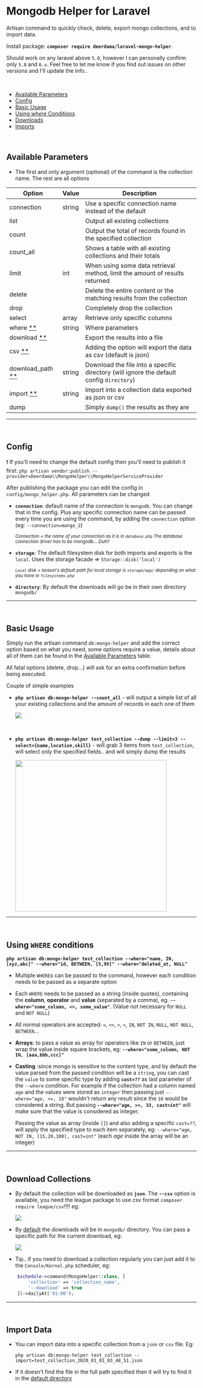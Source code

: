 Mongodb Helper for Laravel
================

Artisan command to quickly check, delete, export mongo collections, and to import data.

Install package: **`composer require deerdama/laravel-mongo-helper`**.

Should work on any laravel above `5.0`, however I can personally confirm only `5.8` and `6.x`. Feel free to let me know if you find out issues on other versions and I'll update the info..

<br>

* [Available Parameters](#Available-Parameters)
* [Config](#Config)
* [Basic Usage](#Basic-Usage)
* [Using *where* Conditions](#Using-WHERE-conditions)
* [Downloads](#Download-Collections)
* [Imports](#Import-Data)

<br>

## Available Parameters

* The first and only argument (optional) of the command is the collection name. The rest are all options

| Option | Value | Description |
| --- | --- | --- |
| connection | string | Use a specific connection name instead of the default |
| list |  | Output all existing collections |
| count | | Output the total of records found in the specified collection |
| count_all | | Shows a table with all existing collections and their totals |
| limit | int | When using some data retrieval method, limit the amount of results returned |
| delete | | Delete the entire content or the matching results from the collection |
| drop | | Completely drop the collection |
| select | array | Retrieve only specific columns |
| where [**](#Using-WHERE-conditions) | string | Where parameters |
| download [**](#Download-Collections) | | Export the results into a file |
| csv [**](#Download-Collections) | | Adding the option will export the data as csv (default is json) |
| download_path [**](#Download-Collections) | string | Download the file into a specific directory (will ignore the default config `directory`)  |
| import [**](#Import-Data) | string | Import into a collection data exported as json or csv|
| dump | | Simply `dump()` the results as they are |

----------------
<br>

## Config

  :exclamation: If you'll need to change the default config then you'll need to publish it first:
`php artisan vendor:publish --provider=Deerdama\\MongoHelper\\MongoHelperServiceProvider`

After publishing the package you can edit the config in `config/mongo_helper.php`. All parameters can be changed

* **`connection`**: default name of the connection is `mongodb`. You can change that in the config. 
Plus any specific connection name can be passed every time you are using the command, by adding the `connection` option (eg: `--connection=mongo_2`)

    <sup>_Connection = the name of your connection as it is in `database.php` The database connection driver has to be mongodb... Duh!!_</sup>

* **`storage`**: The default filesystem disk for both imports and exports is the `local`. Uses the storage facade => `Storage::disk('local')`

    <sup>_`Local` disk = laravel's default path for local storage is `storage/app/` depending on what you have in `filesystems.php`_</sup>
    

* **`directory`**: By default the downloads will go be in their own directory `mongodb/`

-----------------
<br>

## Basic Usage

Simply run the artisan command `db:mongo-helper` and add the correct option based on what you need, some options require a value, details about all of them can be found in the [Available Parameters](#Available-Parameters) table.

All fatal options (delete, drop...) will ask for an extra confirmation before being executed.

Couple of simple examples

* **`php artisan db:mongo-helper --count_all`** - will output a simple list of all your existing collections and the amount of records in each one of them
    <p>
      <img src="https://images2.imgbox.com/eb/e1/gpshlPRV_o.png">
    </p>
<br>

* **`php artisan db:mongo-helper test_collection --dump --limit=3 --select={name,location,skill}`** - will grab 3 items from `test_collection`, will select only the specified fields.. and will simply dump the results 
    <p>
      <img src="https://images2.imgbox.com/0e/44/e1mVJKx2_o.png" width="400px">
    </p>

---------------------
<br>
    
    
## Using `WHERE` conditions

**`php artisan db:mongo-helper test_collection --where="name, IN, [xyz,abc]" --where="id, BETWEEN, [5,99]" --where="deleted_at, NULL"`**


* Multiple `WHERE`s can be passed to the command, however each condition needs to be passed as a separate option

* Each `WHERE` needs to be passed as a string (inside quotes), containing the **column**, **operator** and **value** (separated by a comma), eg. **`--where="some_column, <>, some_value"`**. (Value not necessary for `NULL` and `NOT NULL`)

* All normal operators are accepted: `=`, `<>`, `>`, `<`, `IN`, `NOT IN`, `NULL`, `NOT NULL`, `BETWEEN`...

* **Arrays**: to pass a value as array for operators like `IN` or `BETWEEN`, just wrap the value inside square brackets, eg: **`--where="some_column, NOT IN, [aaa,bbb,ccc]"`**

* **Casting** :since mongo is sensitive to the content type, and by default the value parsed from the passed condition will be a `string`, you can cast the `value` to some specific type by adding **`cast=??`** as last parameter of the `--where` condition. 
For example if the collection had a column named `age` and the values were stored as `integer` then passing just `--where="age, >=, 18"` wouldn't return any result since the `18` would be considered a string. 
But passing **`--where="age, >=, 33, cast=int"`** will make sure that the value is considered as integer.

    Passing the value as array (inside `[]`) and also adding a specific `cast=??`, will apply the specified type to each item separately, eg: `--where="age, NOT IN, [15,20,100], cast=int"` (each *age* inside the array will be an integer)



--------------
<br>
    
## Download Collections

* By default the collection will be downloaded as **`json`**. The **`--csv`** option is available, you need the league package to use csv format `composer require league/csv`!!!! eg:
    <p>
     <img src="https://images2.imgbox.com/34/b3/NhyqrV2A_o.png">
    </p>


* By [default](#Config) the downloads will be in `mongodb/` directory. You can pass a specific path for the current download, eg:
    <p>
      <img src="https://images2.imgbox.com/5b/e7/mdBo7enc_o.png">
    </p>
    
* Tip.. if you need to download a collection regularly you can just add it to the `Console/Kernel.php` scheduler, eg: 

```php
    $schedule->command(MongoHelper::class, [
        'collection' => 'collection_name',
        '--download' => true
    ])->dailyAt('01:00');
```

-----------------
<br>

## Import Data

* You can import data into a specific collection from a `json` or `csv` file. Eg:

    `php artisan db:mongo-helper test_collection --import=test_collection_2020_01_01_03_48_51.json`

* If it doesn't find the file in the full path specified then it will try to find it in the [default directory](#Config)